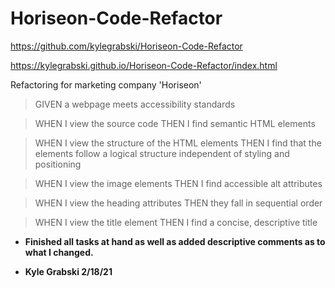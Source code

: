 # Horiseon-Code-Refactor

https://github.com/kylegrabski/Horiseon-Code-Refactor

https://kylegrabski.github.io/Horiseon-Code-Refactor/index.html

Refactoring for marketing company 'Horiseon'


>GIVEN a webpage meets accessibility standards

>WHEN I view the source code
>THEN I find semantic HTML elements

>WHEN I view the structure of the HTML elements
>THEN I find that the elements follow a logical structure independent of styling and positioning

>WHEN I view the image elements
>THEN I find accessible alt attributes

>WHEN I view the heading attributes
>THEN they fall in sequential order

>WHEN I view the title element
>THEN I find a concise, descriptive title 

* **Finished all tasks at hand as well as added descriptive comments as to what I changed.** 

* **Kyle Grabski 2/18/21**